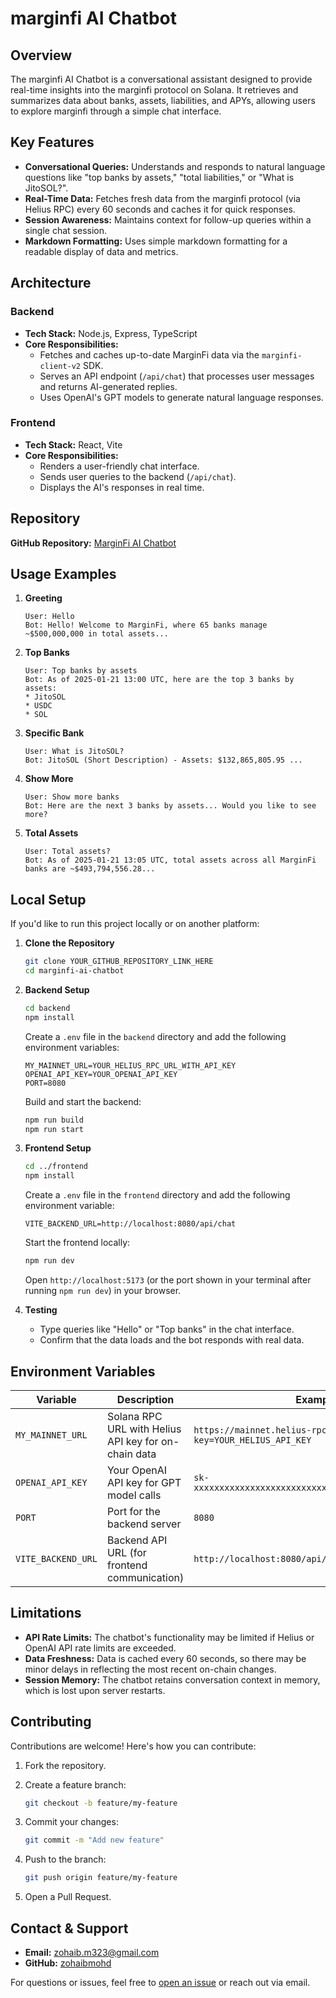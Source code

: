# marginfi AI Chatbot

## Overview

The marginfi AI Chatbot is a conversational assistant designed to provide real-time insights into the marginfi protocol on Solana. It retrieves and summarizes data about banks, assets, liabilities, and APYs, allowing users to explore marginfi through a simple chat interface.

## Key Features

*   **Conversational Queries:** Understands and responds to natural language questions like "top banks by assets," "total liabilities," or "What is JitoSOL?".
*   **Real-Time Data:** Fetches fresh data from the marginfi protocol (via Helius RPC) every 60 seconds and caches it for quick responses.
*   **Session Awareness:** Maintains context for follow-up queries within a single chat session.
*   **Markdown Formatting:** Uses simple markdown formatting for a readable display of data and metrics.

## Architecture

### Backend

*   **Tech Stack:** Node.js, Express, TypeScript
*   **Core Responsibilities:**
    *   Fetches and caches up-to-date MarginFi data via the `marginfi-client-v2` SDK.
    *   Serves an API endpoint (`/api/chat`) that processes user messages and returns AI-generated replies.
    *   Uses OpenAI's GPT models to generate natural language responses.

### Frontend

*   **Tech Stack:** React, Vite
*   **Core Responsibilities:**
    *   Renders a user-friendly chat interface.
    *   Sends user queries to the backend (`/api/chat`).
    *   Displays the AI's responses in real time.

## Repository

**GitHub Repository:** [MarginFi AI Chatbot](https://github.com/zohaibmohd/marginfi-ai-chatbot)

## Usage Examples

1. **Greeting**
    ```
    User: Hello
    Bot: Hello! Welcome to MarginFi, where 65 banks manage ~$500,000,000 in total assets...
    ```
2. **Top Banks**
    ```
    User: Top banks by assets
    Bot: As of 2025-01-21 13:00 UTC, here are the top 3 banks by assets:
    * JitoSOL
    * USDC
    * SOL
    ```
3. **Specific Bank**
    ```
    User: What is JitoSOL?
    Bot: JitoSOL (Short Description) - Assets: $132,865,805.95 ...
    ```
4. **Show More**
    ```
    User: Show more banks
    Bot: Here are the next 3 banks by assets... Would you like to see more?
    ```
5. **Total Assets**
    ```
    User: Total assets?
    Bot: As of 2025-01-21 13:05 UTC, total assets across all MarginFi banks are ~$493,794,556.28...
    ```

## Local Setup

If you'd like to run this project locally or on another platform:

1. **Clone the Repository**

    ```bash
    git clone YOUR_GITHUB_REPOSITORY_LINK_HERE
    cd marginfi-ai-chatbot
    ```

2. **Backend Setup**

    ```bash
    cd backend
    npm install
    ```

    Create a `.env` file in the `backend` directory and add the following environment variables:

    ```env
    MY_MAINNET_URL=YOUR_HELIUS_RPC_URL_WITH_API_KEY
    OPENAI_API_KEY=YOUR_OPENAI_API_KEY
    PORT=8080
    ```

    Build and start the backend:

    ```bash
    npm run build
    npm run start
    ```

3. **Frontend Setup**

    ```bash
    cd ../frontend
    npm install
    ```

    Create a `.env` file in the `frontend` directory and add the following environment variable:

    ```env
    VITE_BACKEND_URL=http://localhost:8080/api/chat
    ```

    Start the frontend locally:

    ```bash
    npm run dev
    ```

    Open `http://localhost:5173` (or the port shown in your terminal after running `npm run dev`) in your browser.

4. **Testing**

    *   Type queries like "Hello" or "Top banks" in the chat interface.
    *   Confirm that the data loads and the bot responds with real data.

## Environment Variables

| Variable            | Description                                                    | Example                                                                   |
| ------------------- | -------------------------------------------------------------- | ------------------------------------------------------------------------- |
| `MY_MAINNET_URL`    | Solana RPC URL with Helius API key for on-chain data            | `https://mainnet.helius-rpc.com/?api-key=YOUR_HELIUS_API_KEY`          |
| `OPENAI_API_KEY`    | Your OpenAI API key for GPT model calls                         | `sk-xxxxxxxxxxxxxxxxxxxxxxxxxxxxxxxxxxxxxxxxxxxxxxxx`                    |
| `PORT`              | Port for the backend server                                     | `8080`                                                                    |
| `VITE_BACKEND_URL`  | Backend API URL (for frontend communication)                    | `http://localhost:8080/api/chat`                                         |

## Limitations

*   **API Rate Limits:** The chatbot's functionality may be limited if Helius or OpenAI API rate limits are exceeded.
*   **Data Freshness:** Data is cached every 60 seconds, so there may be minor delays in reflecting the most recent on-chain changes.
*   **Session Memory:** The chatbot retains conversation context in memory, which is lost upon server restarts.

## Contributing

Contributions are welcome! Here's how you can contribute:

1. Fork the repository.
2. Create a feature branch:

    ```bash
    git checkout -b feature/my-feature
    ```

3. Commit your changes:

    ```bash
    git commit -m "Add new feature"
    ```

4. Push to the branch:

    ```bash
    git push origin feature/my-feature
    ```

5. Open a Pull Request.

## Contact & Support

*   **Email:** zohaib.m323@gmail.com
*   **GitHub:** [zohaibmohd](https://github.com/zohaibmohd)

For questions or issues, feel free to [open an issue](https://github.com/zohaibmohd/marginfi-ai-chatbot/issues) or reach out via email.
